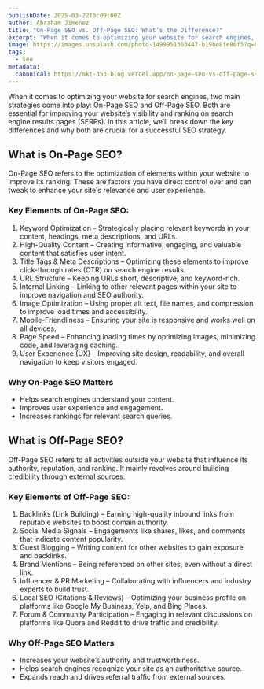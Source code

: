 ```yaml
---
publishDate: 2025-03-22T8:09:00Z
author: Abraham Jimenez
title: "On-Page SEO vs. Off-Page SEO: What’s the Difference?"
excerpt: "When it comes to optimizing your website for search engines, two main strategies come into play: On-Page SEO and Off-Page SEO."
image: https://images.unsplash.com/photo-1499951360447-b19be8fe80f5?q=80&w=2670&auto=format&fit=crop&ixlib=rb-4.0.3&ixid=M3wxMjA3fDB8MHxwaG90by1wYWdlfHx8fGVufDB8fHx8fA%3D%3D
tags:
  - seo
metadata:
  canonical: https://mkt-353-blog.vercel.app/on-page-seo-vs-off-page-seo
---
```


When it comes to optimizing your website for search engines, two main strategies come into play: On-Page SEO and Off-Page SEO. Both are essential for improving your website’s visibility and ranking on search engine results pages (SERPs). In this article, we’ll break down the key differences and why both are crucial for a successful SEO strategy.

## What is On-Page SEO?

On-Page SEO refers to the optimization of elements within your website to improve its ranking. These are factors you have direct control over and can tweak to enhance your site's relevance and user experience.

### Key Elements of On-Page SEO:

1. Keyword Optimization – Strategically placing relevant keywords in your content, headings, meta descriptions, and URLs.
2. High-Quality Content – Creating informative, engaging, and valuable content that satisfies user intent.
3. Title Tags & Meta Descriptions – Optimizing these elements to improve click-through rates (CTR) on search engine results.
4. URL Structure – Keeping URLs short, descriptive, and keyword-rich.
5. Internal Linking – Linking to other relevant pages within your site to improve navigation and SEO authority.
6. Image Optimization – Using proper alt text, file names, and compression to improve load times and accessibility.
7. Mobile-Friendliness – Ensuring your site is responsive and works well on all devices.
8. Page Speed – Enhancing loading times by optimizing images, minimizing code, and leveraging caching.
9. User Experience (UX) – Improving site design, readability, and overall navigation to keep visitors engaged.

### Why On-Page SEO Matters

* Helps search engines understand your content.
* Improves user experience and engagement.
* Increases rankings for relevant search queries.

## What is Off-Page SEO?

Off-Page SEO refers to all activities outside your website that influence its authority, reputation, and ranking. It mainly revolves around building credibility through external sources.

### Key Elements of Off-Page SEO:

1. Backlinks (Link Building) – Earning high-quality inbound links from reputable websites to boost domain authority.
2. Social Media Signals – Engagements like shares, likes, and comments that indicate content popularity.
3. Guest Blogging – Writing content for other websites to gain exposure and backlinks.
4. Brand Mentions – Being referenced on other sites, even without a direct link.
5. Influencer & PR Marketing – Collaborating with influencers and industry experts to build trust.
6. Local SEO (Citations & Reviews) – Optimizing your business profile on platforms like Google My Business, Yelp, and Bing Places.
7. Forum & Community Participation – Engaging in relevant discussions on platforms like Quora and Reddit to drive traffic and credibility.

### Why Off-Page SEO Matters

* Increases your website’s authority and trustworthiness.
* Helps search engines recognize your site as an authoritative source.
* Expands reach and drives referral traffic from external sources.
